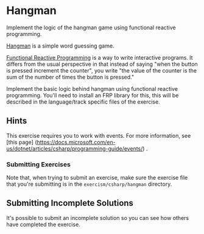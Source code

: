# Hangman

Implement the logic of the hangman game using functional reactive programming.

[Hangman][] is a simple word guessing game.

[Functional Reactive Programming][frp] is a way to write interactive
programs. It differs from the usual perspective in that instead of
saying "when the button is pressed increment the counter", you write
"the value of the counter is the sum of the number of times the button
is pressed."

Implement the basic logic behind hangman using functional reactive
programming.  You'll need to install an FRP library for this, this will
be described in the language/track specific files of the exercise.

[Hangman]: https://en.wikipedia.org/wiki/Hangman_%28game%29
[frp]: https://en.wikipedia.org/wiki/Functional_reactive_programming

## Hints
This exercise requires you to work with events. For more information, see [this page]
(https://docs.microsoft.com/en-us/dotnet/articles/csharp/programming-guide/events/) .


### Submitting Exercises

Note that, when trying to submit an exercise, make sure the exercise file that you're submitting is in the `exercism/csharp/hangman` directory.

## Submitting Incomplete Solutions
It's possible to submit an incomplete solution so you can see how others have completed the exercise.
